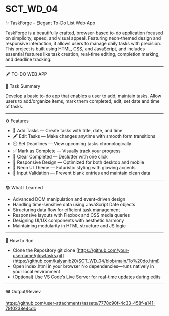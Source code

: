 # SCT_WD_04


✨ TaskForge – Elegant To-Do List Web App

TaskForge is a beautifully crafted, browser-based to-do application focused on simplicity, speed, and visual appeal. Featuring neon-themed design and responsive interaction, it allows users to manage daily tasks with precision.
This project is built using HTML, CSS, and JavaScript, and includes essential features like task creation, real-time editing, completion marking, and deadline tracking.


---


🖋️ TO-DO WEB APP

📝 Task Summary

Develop a basic to-do app that enables a user to add, maintain tasks. 
Allow users to add/organize items, mark them completed, edit, set date and time of tasks.


---


⚙️ Features
- 🌟 Add Tasks — Create tasks with title, date, and time
- 🖋️ Edit Tasks — Make changes anytime with smooth form transitions
- 🕘 Set Deadlines — View upcoming tasks chronologically
- ✅ Mark as Complete — Visually track your progress
- 🧹 Clear Completed — Declutter with one click
- 📱 Responsive Design — Optimized for both desktop and mobile
- 💅 Neon UI Theme — Futuristic styling with glowing accents
- 🚫 Input Validation — Prevent blank entries and maintain clean data

---


📚 What I Learned
- Advanced DOM manipulation and event-driven design
- Handling time-sensitive data using JavaScript Date objects
- Structuring data flow for efficient task management
- Responsive layouts with Flexbox and CSS media queries
- Designing UI/UX components with aesthetic harmony
- Maintaining modularity in HTML structure and JS logic


---


🧪 How to Run
- Clone the Repository
git clone [https://github.com/your-username/glowtasks.git](https://github.com/kalyanib20/SCT_WD_04/blob/main/To%20do.html)
- Open index.html in your browser
No dependencies—runs natively in your local environment
- (Optional) Use VS Code’s Live Server for real-time updates during edits

  
---



🖼 Output/Reviev






https://github.com/user-attachments/assets/7778c90f-4c33-458f-a141-79f0238e4cdc








